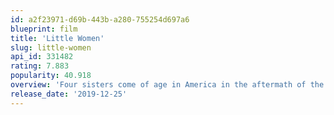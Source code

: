 ```yaml
---
id: a2f23971-d69b-443b-a280-755254d697a6
blueprint: film
title: 'Little Women'
slug: little-women
api_id: 331482
rating: 7.883
popularity: 40.918
overview: 'Four sisters come of age in America in the aftermath of the Civil War.'
release_date: '2019-12-25'
---
```

